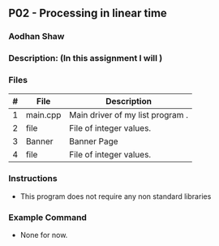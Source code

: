 ## P02 - Processing in linear time
### Aodhan Shaw
### Description: (In this assignment I will )

### Files

|   #   | File     | Description                      |
| :---: | -------- | -------------------------------- |
|   1   | main.cpp | Main driver of my list program . |
|   2   | file | File of integer values. |
|   3   | Banner | Banner Page |
|   4   | file | File of integer values. |


### Instructions

- This program does not require any non standard libraries

### Example Command

- None for now.
